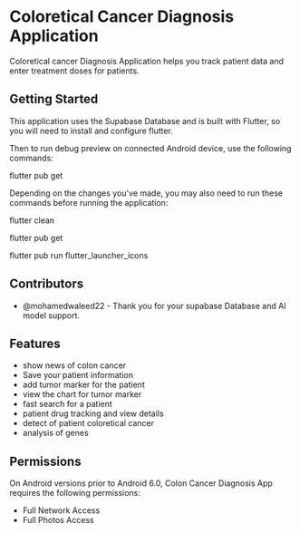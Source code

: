 # Coloretical Cancer Diagnosis Application 

Coloretical cancer Diagnosis Application helps you track patient data and enter treatment doses for patients.

## Getting Started

This application uses the Supabase Database and is built with Flutter, so you will need to install and configure flutter.

Then to run debug preview on connected Android device, use the following commands:

flutter pub get


Depending on the changes you've made, you may also need to run these commands before running the application:

flutter clean

flutter pub get

flutter pub run flutter_launcher_icons

## Contributors 

- @mohamedwaleed22 - Thank you for your supabase Database and AI model support.

## Features

 - show news of colon cancer 
 - Save your patient information
 - add tumor marker for the patient
 - view the chart for tumor marker
 - fast search for a patient
 - patient drug tracking and view details
 - detect of patient coloretical cancer
 - analysis of genes 

 ## Permissions

 On Android versions prior to Android 6.0, Colon Cancer Diagnosis App requires the following permissions:

 - Full Network Access
 - Full Photos Access

